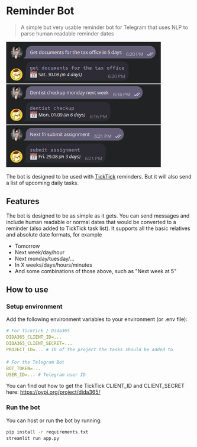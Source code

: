 # Reminder Bot
> A simple but very usable reminder bot for Telegram that uses NLP to parse human readable reminder dates

![](readme/preview.png)

The bot is designed to be used with [TickTick](https://ticktick.com/) reminders. But it will also send a list of upcoming daily tasks.

## Features
The bot is designed to be as simple as it gets.
You can send messages and include human readable or normal dates that would be converted to a reminder (also added to TickTick task list).
It supports all the basic relatives and absolute date formats, for example
- Tomorrow
- Next week/day/hour
- Next monday/tuesday/...
- In X weeks/days/hours/minutes
- And some combinations of those above, such as "Next week at 5"

## How to use

### Setup environment
Add the following environment variables to your environment (or .env file):
```yml
# For Ticktick / Dida365
DIDA365_CLIENT_ID=...
DIDA365_CLIENT_SECRET=...
PROJECT_ID=... # ID of the project the tasks should be added to

# For the Telegram Bot
BOT_TOKEN=...
USER_ID=... # Telegram user ID
```

You can find out how to get the TickTick CLIENT_ID and CLIENT_SECRET here:
https://pypi.org/project/dida365/

### Run the bot
You can host or run the bot by running:
```sh
pip install -r requirements.txt
streamlit run app.py
```